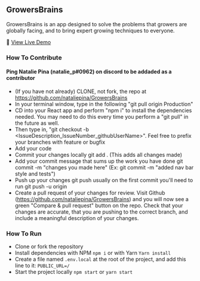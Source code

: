 ## GrowersBrains

GrowersBrains is an app designed to solve the problems that growers are globally facing, and to bring expert growing techniques to everyone. 

🌱 [View Live Demo](https://nataliepina.github.io/GrowersBrains)


### How To Contribute

#### Ping Natalie Pina (natalie_p#0962) on discord to be addaded as a contributor

- (If you have not already) CLONE, not fork, the repo at https://github.com/nataliepina/GrowersBrains
- In your terminal window, type in the following "git pull origin Production"
- CD into your React app and perform "npm i" to install the dependencies needed. You may need to do this every time you perform a "git pull" in the future as well. 
- Then type in, "git checkout -b <IssueDescription_IssueNumber_githubUserName>". Feel free to prefix your branches with feature or bugfix
- Add your code
- Commit your changes locally git add . (This adds all changes made)
- Add your commit message that sums up the work you have done git commit -m "changes you made here" (Ex: git commit -m "added nav bar style and tests")
- Push up your changes git push usually on the first commit you'll need to run git push -u origin <YOUR-BRANCH-NAME>
- Create a pull request of your changes for review. Visit Github (https://github.com/nataliepina/GrowersBrains) and you will now see a green "Compare & pull request" button on the repo. Check that your changes are accurate, that you are pushing to the correct branch, and include a meaningful description of your changes.

### How To Run
- Clone or fork the repository
- Install dependencies with NPM `npm i` or with Yarn `Yarn install`
- Create a file named `.env.local` at the root of the project, and add this line to it: `PUBLIC_URL=/`
- Start the project locally `npm start` or `yarn start`
